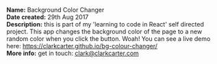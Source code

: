 **Name:** Background Color Changer<br />
**Date created:** 29th Aug 2017<br />
**Description:** this is part of my 'learning to code in React' self directed project. This app changes the background color of the page to a new random color when you click the button. Woah! You can see a live demo here: https://clarkcarter.github.io/bg-colour-changer/<br />
**More info:** get in touch: <a href="mailto:clark@clarkcarter.com">clark@clarkcarter.com</a>
